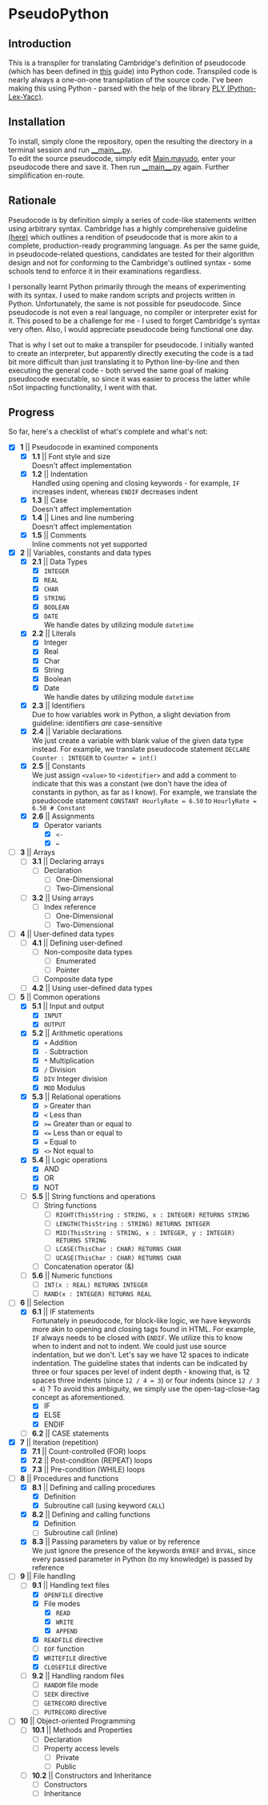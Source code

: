 # PseudoPython

## Introduction

This is a transpiler for translating Cambridge's definition of pseudocode (which has been defined in [this](CambridgeGuide.pdf) guide) into Python code. Transpiled code is nearly always a one-on-one transpilation of the source code. I've been making this using Python - parsed with the help of the library [PLY (Python-Lex-Yacc)](https://github.com/dabeaz/ply).

## Installation

To install, simply clone the repository, open the resulting the directory in a terminal session and run [\_\_main\_\_.py](__main__.py).  
To edit the source pseudocode, simply edit [Main.mayudo](Main.mayudo), enter your pseudocode there and save it. Then run [\_\_main\_\_.py](__main__.py) again. Further simplification en-route.

## Rationale

Pseudocode is by definition simply a series of code-like statements written using arbitrary syntax. Cambridge has a highly comprehensive guideline [(here)](CambridgeGuide.pdf) which outlines a rendition of pseudocode that is more akin to a complete, production-ready programming language. As per the same guide, in pseudocode-related questions, candidates are tested for their algorithm design and not for conforming to the Cambridge's outlined syntax - some schools tend to enforce it in their examinations regardless.

I personally learnt Python primarily through the means of experimenting with its syntax. I used to make random scripts and projects written in Python. Unfortunately, the same is not possible for pseudocode. Since pseudocode is not even a real language, no compiler or interpreter exist for it. This posed to be a challenge for me - I used to forget Cambridge's syntax very often. Also, I would appreciate pseudocode being functional one day.

That is why I set out to make a transpiler for pseudocode. I initially wanted to create an interpreter, but apparently directly executing the code is a tad bit more difficult than just translating it to Python line-by-line and then executing the general code - both served the same goal of making pseudocode executable, so since it was easier to process the latter while nSot impacting functionality, I went with that.

## Progress

So far, here's a checklist of what's complete and what's not:

- [X] **1** || Pseudocode in examined components
  - [X] **1.1** || Font style and size  
    Doesn't affect implementation
  - [X] **1.2** || Indentation  
    Handled using opening and closing keywords - for example,
    `IF` increases indent, whereas `ENDIF` decreases indent
  - [X] **1.3** || Case  
    Doesn't affect implementation
  - [X] **1.4** || Lines and line numbering  
    Doesn't affect implementation
  - [X] **1.5** || Comments  
    Inline comments not yet supported
- [X] **2** || Variables, constants and data types
  - [X] **2.1** || Data Types
    - [X] `INTEGER`
    - [X] `REAL`
    - [X] `CHAR`
    - [X] `STRING`
    - [X] `BOOLEAN`
    - [X] `DATE`  
    We handle dates by utilizing module `datetime`
  - [X] **2.2** || Literals
    - [X] Integer
    - [X] Real
    - [X] Char
    - [X] String
    - [X] Boolean
    - [X] Date  
    We handle dates by utilizing module `datetime`
  - [X] **2.3** || Identifiers  
    Due to how variables work in Python, a slight deviation
    from guideline: identifiers *are* case-sensitive
  - [X] **2.4** || Variable declarations  
    We just create a variable with blank value of the given data type
     instead. For example, we translate pseudocode statement
    `DECLARE Counter : INTEGER` to
    `Counter = int()`
  - [X] **2.5** || Constants  
    We just assign `<value>` to `<identifier>` and add a comment
    to indicate that this was a constant (we don't have the idea of
    constants in python, as far as I know). For example, we translate
    the pseudocode statement `CONSTANT HourlyRate = 6.50`
    to `HourlyRate = 6.50 # Constant`
  - [X] **2.6** || Assignments
    - [X] Operator variants
      - [X] `<-`
      - [X] `←`
- [ ] **3** || Arrays
  - [ ] **3.1** || Declaring arrays
    - [ ] Declaration
      - [ ] One-Dimensional
      - [ ] Two-Dimensional
  - [ ] **3.2** || Using arrays
    - [ ] Index reference
      - [ ] One-Dimensional
      - [ ] Two-Dimensional
- [ ] **4** || User-defined data types
  - [ ] **4.1** || Defining user-defined
    - [ ] Non-composite data types
      - [ ] Enumerated
      - [ ] Pointer
    - [ ] Composite data type
  - [ ] **4.2** || Using user-defined data types
- [ ] **5** || Common operations
  - [X] **5.1** || Input and output
    - [X] `INPUT`
    - [X] `OUTPUT`
  - [X] **5.2** || Arithmetic operations
    - [X] `+` Addition
    - [X] `-` Subtraction
    - [X] `*` Multiplication
    - [X] `/` Division
    - [X] `DIV` Integer division
    - [X] `MOD` Modulus
  - [X] **5.3** || Relational operations
    - [X] `>` Greater than
    - [X] `<` Less than
    - [X] `>=` Greater than or equal to
    - [X] `<=` Less than or equal to
    - [X] `=` Equal to
    - [X] `<>` Not equal to
  - [X] **5.4** || Logic operations
    - [X] AND
    - [X] OR
    - [X] NOT
  - [ ] **5.5** || String functions and operations
    - [ ] String functions
      - [ ] `RIGHT(ThisString : STRING, x : INTEGER) RETURNS STRING`
      - [ ] `LENGTH(ThisString : STRING) RETURNS INTEGER`
      - [ ] `MID(ThisString : STRING, x : INTEGER, y : INTEGER) RETURNS STRING`
      - [ ] `LCASE(ThisChar : CHAR) RETURNS CHAR`
      - [ ] `UCASE(ThisChar : CHAR) RETURNS CHAR`
    - [ ] Concatenation operator (&)
  - [ ] **5.6** || Numeric functions
    - [ ] `INT(x : REAL) RETURNS INTEGER`
    - [ ] `RAND(x : INTEGER) RETURNS REAL`
- [ ] **6** || Selection
  - [X] **6.1** || IF statements  
    Fortunately in pseudocode, for block-like logic, we have keywords
    more akin to opening and closing tags found in HTML. For example,
    `IF` always needs to be closed with `ENDIF`. We utilize this to know
    when to indent and not to indent. We could just use source indentation,
    but we don't. Let's say we have 12 spaces to indicate indentation.
    The guideline states that indents can be indicated by
    three or four spaces per level of indent depth - knowing that, is
    12 spaces three indents (since `12 / 4 = 3`)
    or four indents (since `12 / 3 = 4`) ? To avoid this ambiguity, we
    simply use the open-tag-close-tag concept as aforementioned.
    - [X] IF
    - [X] ELSE
    - [X] ENDIF
  - [ ] **6.2** || CASE statements
- [X] **7** || Iteration (repetition)
  - [X] **7.1** || Count-controlled (FOR) loops
  - [X] **7.2** || Post-condition (REPEAT) loops
  - [X] **7.3** || Pre-condition (WHILE) loops
- [ ] **8** || Procedures and functions
  - [X] **8.1** || Defining and calling procedures
    - [X] Definition
    - [X] Subroutine call (using keyword `CALL`)
  - [X] **8.2** || Defining and calling functions
    - [X] Definition
    - [ ] Subroutine call (inline)
  - [X] **8.3** || Passing parameters by value or by reference  
    We just ignore the presence of the keywords `BYREF` and `BYVAL`,
    since every passed parameter in Python (to my knowledge) is
    passed by reference
- [ ] **9** || File handling
  - [ ] **9.1** || Handling text files
    - [X] `OPENFILE` directive
    - [X] File modes
      - [X] `READ`
      - [X] `WRITE`
      - [X] `APPEND`
    - [X] `READFILE` directive
    - [ ] `EOF` function
    - [X] `WRITEFILE` directive
    - [X] `CLOSEFILE` directive
  - [ ] **9.2** || Handling random files
    - [ ] `RANDOM` file mode
    - [ ] `SEEK` directive
    - [ ] `GETRECORD` directive
    - [ ] `PUTRECORD` directive
- [ ] **10** || Object-oriented Programming
  - [ ] **10.1** || Methods and Properties
    - [ ] Declaration
    - [ ] Property access levels
      - [ ] Private
      - [ ] Public
  - [ ] **10.2** || Constructors and Inheritance
    - [ ] Constructors
    - [ ] Inheritance
